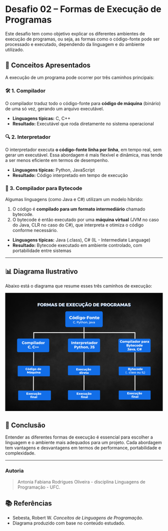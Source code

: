 # Desafio 02 – Formas de Execução de Programas

Este desafio tem como objetivo explicar os diferentes ambientes de execução de programas, ou seja, as formas como o código-fonte pode ser processado e executado, dependendo da linguagem e do ambiente utilizado.

## 🎯 Conceitos Apresentados

A execução de um programa pode ocorrer por três caminhos principais:

### 🛠️ 1. Compilador
O compilador traduz todo o código-fonte para **código de máquina** (binário) de uma só vez, gerando um arquivo executável.

- **Linguagens típicas:** C, C++
- **Resultado:** Executável que roda diretamente no sistema operacional

### 🔍 2. Interpretador
O interpretador executa **o código-fonte linha por linha**, em tempo real, sem gerar um executável. Essa abordagem é mais flexível e dinâmica, mas tende a ser menos eficiente em termos de desempenho.

- **Linguagens típicas:** Python, JavaScript
- **Resultado:** Código interpretado em tempo de execução

### 🧱 3. Compilador para Bytecode
Algumas linguagens (como Java e C#) utilizam um modelo híbrido:
1. O código é **compilado para um formato intermediário** chamado bytecode.
2. O bytecode é então executado por uma **máquina virtual** (JVM no caso do Java, CLR no caso do C#), que interpreta e otimiza o código conforme necessário.

- **Linguagens típicas:** Java (.class), C# (IL - Intermediate Language)
- **Resultado:** Bytecode executado em ambiente controlado, com portabilidade entre sistemas

---

## 📊 Diagrama Ilustrativo

Abaixo está o diagrama que resume esses três caminhos de execução:

![Diagrama – Formas de Execução de Programas](diagrama.png)


## 📌 Conclusão

Entender as diferentes formas de execução é essencial para escolher a linguagem e o ambiente mais adequados para um projeto. Cada abordagem tem vantagens e desvantagens em termos de performance, portabilidade e complexidade.

---

### Autoria

> Antonia Fabiana Rodrigues Oliveira - disciplina Linguagens de Programação - UFC.

## 📚 Referências

- Sebesta, Robert W. *Conceitos de Linguagens de Programação*.
- Diagrama produzido com base no conteúdo estudado.